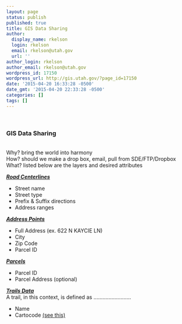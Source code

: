 ```yaml
---
layout: page
status: publish
published: true
title: GIS Data Sharing
author:
  display_name: rkelson
  login: rkelson
  email: rkelson@utah.gov
  url: ''
author_login: rkelson
author_email: rkelson@utah.gov
wordpress_id: 17150
wordpress_url: http://gis.utah.gov/?page_id=17150
date: '2015-04-20 16:33:28 -0500'
date_gmt: '2015-04-20 22:33:28 -0500'
categories: []
tags: []
---
```

<p><strong><br />
<h3>GIS Data Sharing</h3>
<p></strong><br />
Why? bring the world into harmony<br />
How? should we make a drop box, email, pull from SDE/FTP/Dropbox<br />
What? listed below are the layers and desired attributes</p>
<p><em><strong><a href="https://docs.google.com/document/d/1ojjqCa1Z6IG6Wj0oAbZatoYsmbKzO9XwdD88-kqm-zQ/edit?usp=sharing">Road Centerlines</a></strong></em></p>
<ul>
<li>Street name</li>
<li>Street type</li>
<li>Prefix & Suffix directions</li>
<li>Address ranges</li>
</ul>
<p><em><strong><a href="https://docs.google.com/document/d/1eTgknNbA0UNXnyMDR5q9gFAm0-XtNYQpLLYPSZtCLTU/edit?usp=sharing">Address Points</a></strong></em></p>
<ul>
<li>Full Address (ex. 622 N KAYCIE LN)</li>
<li>City</li>
<li>Zip Code</li>
<li>Parcel ID</li>
</ul>
<p><em><strong><a href="http://gis.utah.gov/data/sgid-cadastre/parcels/">Parcels</a></strong></em></p>
<ul>
<li>Parcel ID</li>
<li>Parcel Address (optional)</li>
</ul>
<p><em><strong><a href="http://gis.utah.gov/coordinating-a-statewide-recreational-trails-gis-dataset/">Trails Data</a></strong></em><br />
A trail, in this context, is defined as .........................</p>
<ul>
<li>Name</li>
<li>Cartocode <a href="http://gis.utah.gov/coordinating-a-statewide-recreational-trails-gis-dataset/">(see this)</a></li>
</ul>
